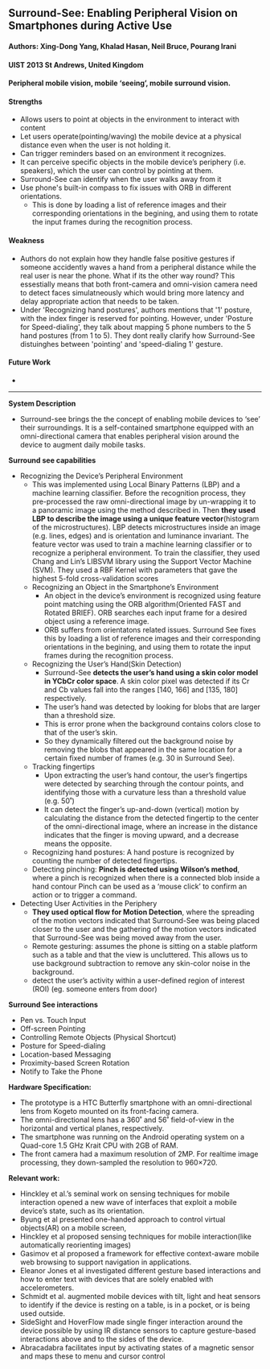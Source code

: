 ## Surround-See: Enabling Peripheral Vision on Smartphones during Active Use

#### Authors: Xing-Dong Yang, Khalad Hasan, Neil Bruce, Pourang Irani
#### UIST 2013 St Andrews, United Kingdom
#### Peripheral mobile vision, mobile ‘seeing’, mobile surround vision.

#### Strengths
- Allows users to point at objects in the environment to interact with content
- Let users operate(pointing/waving) the mobile device at a physical distance even when the user is not holding it.
- Can trigger reminders based on an environment it recognizes.
- It can perceive specific objects in the mobile device’s periphery (i.e. speakers), which the user can control by pointing at them. 
- Surround-See can identify when the user walks away from it
- Use phone's built-in compass to fix issues with ORB in different orientations. 
  - This is done by loading a list of reference images and their corresponding orientations in the begining, and using them to rotate the input frames during the recognition process.

#### Weakness
- Authors do not explain how they handle false positive gestures if someone accidently waves a hand from a peripheral distance while the real user is near the phone. What if its the other way round? This essestially means that both front-camera and omni-vision camera need to detect faces simulatneously which would bring more latency and delay appropriate action that needs to be taken.
- Under 'Recognizing hand postures', authors mentions that '1' posture, with the index finger is reserved for pointing. However, under 'Posture for Speed-dialing', they talk about mapping 5 phone numbers to the 5 hand postures (from 1 to 5). They dont really clarify how Surround-See distuinghes between 'pointing' and 'speed-dialing 1' gesture.

#### Future Work
- 

---
**System Description**
- Surround-see brings the the concept of enabling mobile devices to ‘see’ their surroundings. It is a self-contained smartphone equipped with an omni-directional camera that enables peripheral vision around the device to augment daily mobile tasks.

**Surround see capabilities**
- Recognizing the Device’s Peripheral Environment
  - This was implemented using Local Binary Patterns (LBP) and a machine learning classifier. Before the recognition process, they pre-processed the raw omni-directional image by un-wrapping it to a panoramic image using the method described in. Then **they used LBP to describe the image using a unique feature vector**(histogram of the microstructures). LBP detects microstructures inside an image (e.g. lines, edges) and is orientation and luminance invariant. The feature vector was used to train a machine learning classifier or to recognize a peripheral environment. To train the classifier, they used Chang and Lin’s LIBSVM library using the Support Vector Machine (SVM). They used a RBF Kernel with parameters that gave the highest 5-fold cross-validation scores
  - Recognizing an Object in the Smartphone’s Environment
    - An object in the device’s environment is recognized using feature point matching using the ORB algorithm(Oriented FAST and Rotated BRIEF). ORB searches each input frame for a desired object using a reference image.
    - ORB suffers from orientatons related issues. Surround See fixes this by loading a list of reference images and their corresponding orientations in the begining, and using them to rotate the input frames during the recognition process.
  - Recognizing the User’s Hand(Skin Detection)
    - Surround-See **detects the user’s hand using a skin color model in YCbCr color space**. A skin color pixel was detected if its Cr and Cb values fall into the ranges [140, 166] and [135, 180] respectively.
    - The user’s hand was detected by looking for blobs that are larger than a threshold size.
    - This is error prone when the background contains colors close to that of the user’s skin. 
    - So they dynamically filtered out the background noise by removing the blobs that appeared in the same location for a certain fixed number of frames (e.g. 30 in Surround See).
  - Tracking fingertips
    - Upon extracting the user’s hand contour, the user’s fingertips were detected by searching through the contour points, and identifying those with a curvature less than a threshold value (e.g. 50˚)
    - It can detect the finger’s up-and-down (vertical) motion by calculating the distance from the detected fingertip to the center of the omni-directional image, where an increase in the distance indicates that the finger is moving upward, and a decrease means the opposite.
  - Recognizing hand postures: A hand posture is recognized by counting the number of detected fingertips.
  - Detecting pinching: **Pinch is detected using Wilson’s method**, where a pinch is recognized when there is a connected blob inside a hand contour Pinch can be used as a ‘mouse click’ to confirm an action or to trigger a command.
- Detecting User Activities in the Periphery
  - **They used  optical flow for Motion Detection**, where the spreading of the motion vectors indicated that Surround-See was being placed closer to the user and the gathering of the motion vectors indicated that Surround-See was being moved away from the user.
  - Remote gesturing: assumes the phone is sitting on a stable platform such as a table and that the view is uncluttered. This allows us to use background subtraction to remove any skin-color noise in the background.
  - detect the user’s activity within a user-defined region of interest (ROI) (eg. someone enters from door)

**Surround See interactions**
- Pen vs. Touch Input
- Off-screen Pointing
- Controlling Remote Objects (Physical Shortcut)
- Posture for Speed-dialing
- Location-based Messaging
- Proximity-based Screen Rotation
- Notify to Take the Phone

**Hardware Specification:**
- The prototype is a HTC Butterfly smartphone with an omni-directional lens from Kogeto mounted on its front-facing camera.
- The omni-directional lens has a 360˚ and 56˚ field-of-view in the horizontal and vertical planes, respectively.
- The smartphone was running on the Android operating system on a Quad-core 1.5 GHz Krait CPU with 2GB of RAM.
- The front camera had a maximum resolution of 2MP. For realtime image processing, they down-sampled the resolution to 960×720. 

**Relevant work:**
- Hinckley et al.’s seminal work on sensing techniques for mobile interaction opened a new wave of interfaces that exploit a mobile device’s state, such as its orientation.
- Byung et al presented one-handed approach to control virtual objects(AR) on a mobile screen,
- Hinckley et al proposed sensing techniques for mobile interaction(like automatically reorienting images)
- Gasimov et al proposed a framework for effective context-aware mobile web browsing to support navigation in applications.
- Eleanor Jones et al investigated different gesture based interactions and how to enter text with devices that are solely enabled with accelerometers.
- Schmidt et al. augmented mobile devices with tilt, light and heat sensors to identify if the device is resting on a table, is in a pocket, or is being used outside.
- SideSight and HoverFlow made single finger interaction around the device possible by using IR distance sensors to capture gesture-based interactions above and to the sides of the device.
- Abracadabra facilitates input by activating states of a magnetic sensor and maps these to menu and cursor control
